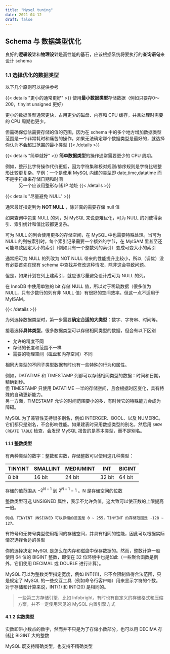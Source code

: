 ```yaml
---
title: "Mysql tuning"
date: 2021-04-12
draft: false
---
```



## Schema 与 数据类型优化

良好的**逻辑设计**和**物理设计**是高性能的基石，应该根据系统将要执行的**查询语句**来设计 schema

<!--more-->

### 1.1 选择优化的数据类型

以下几个原则可以提供参考

{{< details "更小的通常更好"  >}}
使用**最小数据类型**存储数据（例如只要存0～200，tinyint unsigned 更好)

更小的数据类型通常更快，占用更少的磁盘、内存和 CPU 缓存，并且处理时需要的 CPU 周期也更少。

但需确保低估需要存储的值的范围，因为在 schema 中的多个地方增加数据类型范围是一个非常耗时和痛苦的操作。如果无法确定哪个数据类型是最好的，就选择你认为不会超过范围的最小类型
{{< /details >}}

{{< details "简单就好" >}}
**简单数据类型**的操作通常需要更少的 CPU 周期。

例如，整形比字符操作代价更低，因为字符集和校对规则/排序规则是字符比较整形比较更复杂。举例：一个是使用 MySQL 内建的类型即 date,time,datatime 而不是字符串来存储日期和时间  
　　　另一个应该用整形存储 IP 地址
{{< /details >}}

{{< details "尽量避免 NULL" >}}

通常最好指定列为 **NOT NULL** ，除非真的需要存储 null 值

如果查询中包含 NULL 的列，对 MySQL 来说更难优化，可为 NULL 的列使得索引、索引统计和值比较都更复杂。

可为 NULL 的列会使用更多的存储空间，在 MySQL 中也需要特殊处理。当可为 NULL 的列被索引时，每个索引记录需要一个额外的字节，在 MyISAM 里甚至还可能导致固定大小的索引（例如只有一个整数列的索引）变成可变大小的索引

通常把可为 NULL 的列改为 NOT NULL 带来的性能提升比较小，所以（调优）没有必要首先在现有 schema 中查找并修改这种情况，除非这会导致问题。

但是，如果计划在列上建索引，就应该尽量避免设计成可为 NULL 的列。

在 InnoDB 中使用单独的 bit 存储 NULL 值，所以对于稀疏数据（很多值为 NULL，只有少数行的列有非 NULL 值）有很好的空间效率。但这一点不适用于 MyISAM。

{{< /details >}}

为列选择数据类型时，第一步需要**确定合适的大类型**：数字、字符串、时间等。

接着选择**具体类型**。很多数据类型可以存储相同类型的数据，但会有以下区别

- 允许的精度不同
- 存储的长度和范围不一样
- 需要的物理空间（磁盘和内存空间）不同

相同大类型的不同子类型数据有时也有一些特殊的行为和属性。

例如，DATATIME 和 TIMESTAMP 列都可以存储相同类型的数据：时间和日期，精确到秒。  
但 TIMESTAMP 只使用 DATATIME 一半的存储空间，且会根据时区变化，具有特殊的自动更新能力。  
另一方面，TIMESTAMP 允许的时间范围要小的多，有时候它的特殊能力会成为障碍。

MySQL 为了兼容性支持很多别名，例如 INTERGER、BOOL、以及 NUMERIC。它们都只是别名，不会影响性能。如果建表时采用数据类型的别名，然后用 `SHOW CREATE TABLE` 检查，会发现 MySQL 报告的是基本类型，而不是别名。

#### 1.1.1 整数类型

有两种类型的数字：整数和实数，存储整数可以使用这几种类型：

| TINYINT | SMALLINT | MEDIUMINT | INT    | BIGINT |
| ------- | -------- | --------- | ------ | ------ |
| 8 bit   | 16 bit   | 24 bit    | 32 bit | 64 bit |

存储的值范围从 $-2^{N-1}$ 到 $2^{N-1}-1$ 。N 是存储空间的位数

整数类型可选 UNSIGNED 属性，表示不允许负值，这大致可以使正数的上限提高一倍。

	例如，TINYINT UNSIGNED 可以存储的范围是 0 ~ 255，TINYINT 的存储范围是 -128 ~ 127。

有符号和无符号类型使用相同的存储空间，并具有相同的性能，因此可以根据实际情况选择合适的类型

你的选择决定 MySQL 是怎么在内存和磁盘中保存数据的。然而，整数计算一般使用 64 位的 BIGINT 整数，即使在 32 位环境中也是如此（一些聚合函数是例外，它们使用 DECIMAL 或 DOUBLE 进行计算）。

MySQL 可以为整数类型指定宽度，例如 INT(11)，它不会限制值得合法范围，只是规定了 MySQL 的一些交互工具（例如命令行客户端）用来显示字符的个数。对于存储和计算来说，INT(1) 和 INT(20) 是相同的。

> 一些第三方存储引擎，比如 Infobright，有时也有自定义的存储格式和压缩方案，并不一定使用常见的 MySQL 内置引擎方式

#### 4.1.2 实数类型

实数即带小数点的数字，然而并不只是为了存储小数部分，也可以用 DECIMA 存储比 BIGINT 大的整数

MySQL 既支持精确类型，也支持不精确类型

